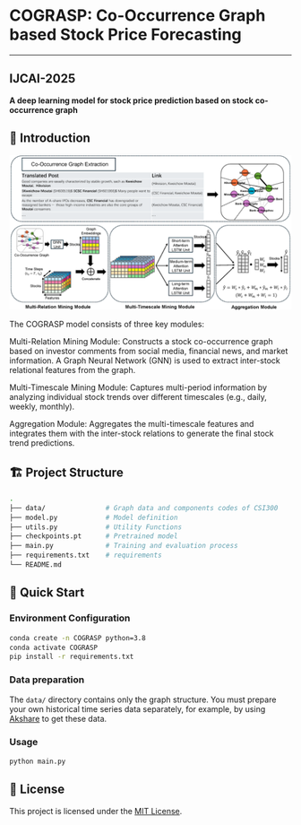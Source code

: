 # COGRASP: Co-Occurrence Graph based Stock Price Forecasting


---
**IJCAI-2025**
---
**A deep learning model for stock price prediction based on stock co-occurrence graph**

## 🧠 Introduction

<p align="center">
  <img src="MODEL-vIJCAI.png" alt="MODEL-vIJCAI" width="600">
</p>The COGRASP model consists of three key modules:

Multi-Relation Mining Module: Constructs a stock co-occurrence graph based on investor comments from social media, financial news, and market information. A Graph Neural Network (GNN) is used to extract inter-stock relational features from the graph.

Multi-Timescale Mining Module: Captures multi-period information by analyzing individual stock trends over different timescales (e.g., daily, weekly, monthly).

Aggregation Module: Aggregates the multi-timescale features and integrates them with the inter-stock relations to generate the final stock trend predictions.

## 🏗️ Project Structure

```bash
.
├── data/               # Graph data and components codes of CSI300
├── model.py            # Model definition
├── utils.py            # Utility Functions
├── checkpoints.pt      # Pretrained model
├── main.py             # Training and evaluation process
├── requirements.txt    # requirements
└── README.md
```

## 🚀 Quick Start

### Environment Configuration

```bash
conda create -n COGRASP python=3.8
conda activate COGRASP 
pip install -r requirements.txt
```

### Data preparation

The `data/` directory contains only the graph structure. You must prepare your own historical time series data separately, for example, by using [Akshare](https://github.com/akfamily/akshare) to get these data.

### Usage

```bash
python main.py
```

## 📄 License

This project is licensed under the [MIT License](LICENSE).
